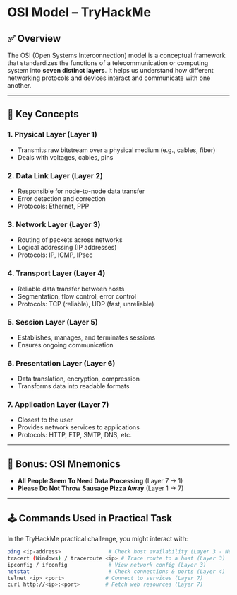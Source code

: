 # OSI Model – TryHackMe

## ✅ Overview

The OSI (Open Systems Interconnection) model is a conceptual framework that standardizes the functions of a telecommunication or computing system into **seven distinct layers**. It helps us understand how different networking protocols and devices interact and communicate with one another.

---

## 🧠 Key Concepts

### 1. Physical Layer (Layer 1)
- Transmits raw bitstream over a physical medium (e.g., cables, fiber)
- Deals with voltages, cables, pins

### 2. Data Link Layer (Layer 2)
- Responsible for node-to-node data transfer
- Error detection and correction
- Protocols: Ethernet, PPP

### 3. Network Layer (Layer 3)
- Routing of packets across networks
- Logical addressing (IP addresses)
- Protocols: IP, ICMP, IPsec

### 4. Transport Layer (Layer 4)
- Reliable data transfer between hosts
- Segmentation, flow control, error control
- Protocols: TCP (reliable), UDP (fast, unreliable)

### 5. Session Layer (Layer 5)
- Establishes, manages, and terminates sessions
- Ensures ongoing communication

### 6. Presentation Layer (Layer 6)
- Data translation, encryption, compression
- Transforms data into readable formats

### 7. Application Layer (Layer 7)
- Closest to the user
- Provides network services to applications
- Protocols: HTTP, FTP, SMTP, DNS, etc.

---

## 🧩 Bonus: OSI Mnemonics

- **All People Seem To Need Data Processing** (Layer 7 → 1)
- **Please Do Not Throw Sausage Pizza Away** (Layer 1 → 7)

---

## 🕹️ Commands Used in Practical Task

In the TryHackMe practical challenge, you might interact with:

```bash
ping <ip-address>               # Check host availability (Layer 3 - Network)
tracert (Windows) / traceroute <ip> # Trace route to a host (Layer 3)
ipconfig / ifconfig             # View network config (Layer 3)
netstat                         # Check connections & ports (Layer 4)
telnet <ip> <port>             # Connect to services (Layer 7)
curl http://<ip>:<port>        # Fetch web resources (Layer 7)

